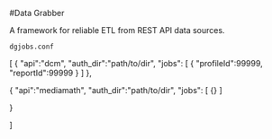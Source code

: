 #Data Grabber

A framework for reliable ETL from REST API data sources.


`dgjobs.conf`

[
	{
	"api":"dcm",
	"auth_dir":"path/to/dir",
	"jobs": [ { "profileId":99999, "reportId":99999 } ]
},

{
	"api":"mediamath",
	"auth_dir":"path/to/dir",
	"jobs": [ {} ]

}




]


